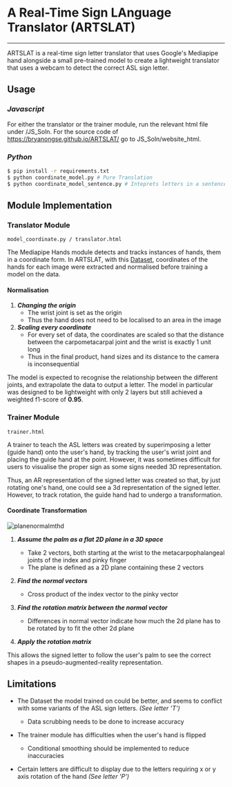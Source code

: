 A Real-Time Sign LAnguage Translator (ARTSLAT)
===
---

ARTSLAT is a real-time sign letter translator that uses Google's Mediapipe hand alongside a small pre-trained model to 
create a lightweight translator that uses a webcam to detect the correct ASL sign letter.

## **Usage**

### _Javascript_

For either the translator or the trainer module, run the relevant html file under /JS_Soln. For the source code of https://bryanongse.github.io/ARTSLAT/ go to
JS_Soln/website_html.

### _Python_
``` bash
$ pip install -r requirements.txt
$ python coordinate_model.py # Pure Translation
$ python coordinate_model_sentence.py # Inteprets letters in a sentence
```


## **Module Implementation**

### **Translator Module**
```model_coordinate.py / translator.html```

The Mediapipe Hands module detects and tracks instances of hands, them in a coordinate form. In ARTSLAT, with this 
[Dataset](https://www.kaggle.com/grassknoted/asl-alphabet), coordinates of the hands for each image were extracted and normalised before training a model on the data.

#### Normalisation
1. **_Changing the origin_**
    * The wrist joint is set as the origin
    * Thus the hand does not need to be localised to an area in the image
2. **_Scaling every coordinate_**
    * For every set of data, the coordinates are scaled so that the distance between the
    carpometacarpal joint and the wrist is exactly 1 unit long
    * Thus in the final product, hand sizes and its distance to the camera is inconsequential
    

The model is expected to recognise the relationship between the different joints, and extrapolate the data to output a letter. The model in particular was designed to be lightweight with only 2 layers but still achieved a weighted f1-score of **0.95**.

### **Trainer Module**
```trainer.html```

A trainer to teach the ASL letters was created by superimposing a letter (guide hand) onto the user's hand, by tracking the user's wrist joint and placing the guide hand at the point. However, it was sometimes difficult for users to visualise the proper sign as some signs needed 3D representation.

Thus, an AR representation of the signed letter was created so that, by just rotating one's hand, one could see a 3d representation of the signed letter. However, to track rotation, the guide hand had to undergo a transformation.

#### Coordinate Transformation
![planenormalmthd](https://i.imgur.com/vKjryCh.gif)
1. **_Assume the palm as a flat 2D plane in a 3D space_**
    * Take 2 vectors, both starting at the wrist to the metacarpophalangeal 
      joints of the index and pinky finger
    * The plane is defined as a 2D plane containing these 2 vectors
    
2. **_Find the normal vectors_**
    * Cross product of the index vector to the pinky vector
   
3. **_Find the rotation matrix between the normal vector_**
    * Differences in normal vector indicate how much the 2d plane has to be rotated by to fit the other 2d plane

4. **_Apply the rotation matrix_**

This allows the signed letter to follow the user's palm to see the correct shapes in a pseudo-augmented-reality representation.


## Limitations

* The Dataset the model trained on could be better, and seems to conflict with some variants
of the ASL sign letters. _(See letter 'T')_
  * Data scrubbing needs to be done to increase accuracy
  
* The trainer module has difficulties when the user's hand is flipped
   * Conditional smoothing should be implemented to reduce inaccuracies

* Certain letters are difficult to display due to the letters requiring x or y axis rotation
of the hand _(See letter 'P')_